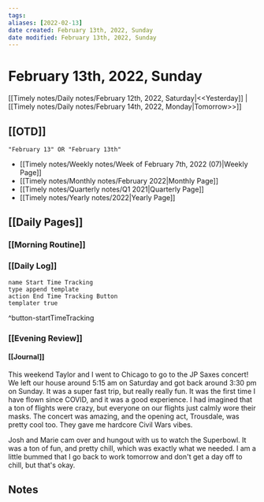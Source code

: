```yaml
---
tags:
aliases: [2022-02-13]
date created: February 13th, 2022, Sunday
date modified: February 13th, 2022, Sunday
---
```


# February 13th, 2022, Sunday

 
[[Timely notes/Daily notes/February 12th, 2022, Saturday|<<Yesterday]] | [[Timely notes/Daily notes/February 14th, 2022, Monday|Tomorrow>>]]

## [[OTD]]

```query
"February 13" OR "February 13th"
```
- [[Timely notes/Weekly notes/Week of February 7th, 2022 (07)|Weekly Page]]
- [[Timely notes/Monthly notes/February 2022|Monthly Page]]
- [[Timely notes/Quarterly notes/Q1 2021|Quarterly Page]]
- [[Timely notes/Yearly notes/2022|Yearly Page]]

## [[Daily Pages]]

### [[Morning Routine]]

### [[Daily Log]]

```button
name Start Time Tracking
type append template
action End Time Tracking Button
templater true
```
^button-startTimeTracking

### [[Evening Review]]

#### [[Journal]]

This weekend Taylor and I went to Chicago to go to the JP Saxes concert! We left our house around 5:15 am on Saturday and got back around 3:30 pm on Sunday. It was a super fast trip, but really really fun. It was the first time I have flown since COVID, and it was a good experience. I had imagined that a ton of flights were crazy, but everyone on our flights just calmly wore their masks. The concert was amazing, and the opening act, Trousdale, was pretty cool too. They gave me hardcore Civil Wars vibes.

Josh and Marie cam over and hungout with us to watch the Superbowl. It was a ton of fun, and pretty chill, which was exactly what we needed. I am a little bummed that I go back to work tomorrow and don't get a day off to chill, but that's okay.

## Notes

